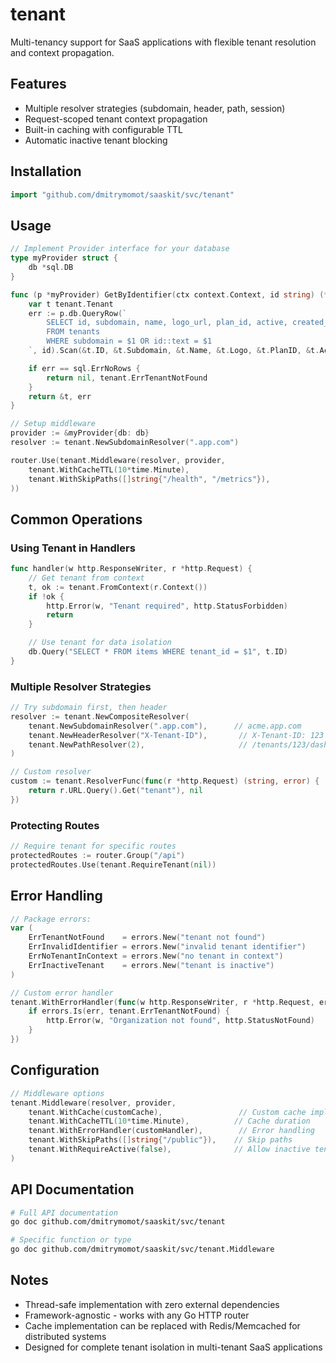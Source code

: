 # tenant

Multi-tenancy support for SaaS applications with flexible tenant resolution and context propagation.

## Features

- Multiple resolver strategies (subdomain, header, path, session)
- Request-scoped tenant context propagation
- Built-in caching with configurable TTL
- Automatic inactive tenant blocking

## Installation

```go
import "github.com/dmitrymomot/saaskit/svc/tenant"
```

## Usage

```go
// Implement Provider interface for your database
type myProvider struct {
    db *sql.DB
}

func (p *myProvider) GetByIdentifier(ctx context.Context, id string) (*tenant.Tenant, error) {
    var t tenant.Tenant
    err := p.db.QueryRow(`
        SELECT id, subdomain, name, logo_url, plan_id, active, created_at
        FROM tenants
        WHERE subdomain = $1 OR id::text = $1
    `, id).Scan(&t.ID, &t.Subdomain, &t.Name, &t.Logo, &t.PlanID, &t.Active, &t.CreatedAt)

    if err == sql.ErrNoRows {
        return nil, tenant.ErrTenantNotFound
    }
    return &t, err
}

// Setup middleware
provider := &myProvider{db: db}
resolver := tenant.NewSubdomainResolver(".app.com")

router.Use(tenant.Middleware(resolver, provider,
    tenant.WithCacheTTL(10*time.Minute),
    tenant.WithSkipPaths([]string{"/health", "/metrics"}),
))
```

## Common Operations

### Using Tenant in Handlers

```go
func handler(w http.ResponseWriter, r *http.Request) {
    // Get tenant from context
    t, ok := tenant.FromContext(r.Context())
    if !ok {
        http.Error(w, "Tenant required", http.StatusForbidden)
        return
    }

    // Use tenant for data isolation
    db.Query("SELECT * FROM items WHERE tenant_id = $1", t.ID)
}
```

### Multiple Resolver Strategies

```go
// Try subdomain first, then header
resolver := tenant.NewCompositeResolver(
    tenant.NewSubdomainResolver(".app.com"),      // acme.app.com
    tenant.NewHeaderResolver("X-Tenant-ID"),       // X-Tenant-ID: 123
    tenant.NewPathResolver(2),                     // /tenants/123/dashboard
)

// Custom resolver
custom := tenant.ResolverFunc(func(r *http.Request) (string, error) {
    return r.URL.Query().Get("tenant"), nil
})
```

### Protecting Routes

```go
// Require tenant for specific routes
protectedRoutes := router.Group("/api")
protectedRoutes.Use(tenant.RequireTenant(nil))
```

## Error Handling

```go
// Package errors:
var (
    ErrTenantNotFound    = errors.New("tenant not found")
    ErrInvalidIdentifier = errors.New("invalid tenant identifier")
    ErrNoTenantInContext = errors.New("no tenant in context")
    ErrInactiveTenant    = errors.New("tenant is inactive")
)

// Custom error handler
tenant.WithErrorHandler(func(w http.ResponseWriter, r *http.Request, err error) {
    if errors.Is(err, tenant.ErrTenantNotFound) {
        http.Error(w, "Organization not found", http.StatusNotFound)
    }
})
```

## Configuration

```go
// Middleware options
tenant.Middleware(resolver, provider,
    tenant.WithCache(customCache),                 // Custom cache implementation
    tenant.WithCacheTTL(10*time.Minute),          // Cache duration
    tenant.WithErrorHandler(customHandler),        // Error handling
    tenant.WithSkipPaths([]string{"/public"}),    // Skip paths
    tenant.WithRequireActive(false),              // Allow inactive tenants
)
```

## API Documentation

```bash
# Full API documentation
go doc github.com/dmitrymomot/saaskit/svc/tenant

# Specific function or type
go doc github.com/dmitrymomot/saaskit/svc/tenant.Middleware
```

## Notes

- Thread-safe implementation with zero external dependencies
- Framework-agnostic - works with any Go HTTP router
- Cache implementation can be replaced with Redis/Memcached for distributed systems
- Designed for complete tenant isolation in multi-tenant SaaS applications
